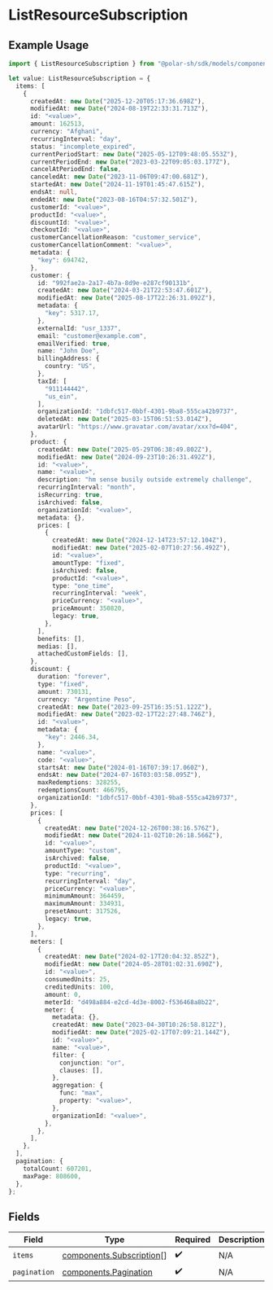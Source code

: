 # ListResourceSubscription

## Example Usage

```typescript
import { ListResourceSubscription } from "@polar-sh/sdk/models/components/listresourcesubscription.js";

let value: ListResourceSubscription = {
  items: [
    {
      createdAt: new Date("2025-12-20T05:17:36.698Z"),
      modifiedAt: new Date("2024-08-19T22:33:31.713Z"),
      id: "<value>",
      amount: 162513,
      currency: "Afghani",
      recurringInterval: "day",
      status: "incomplete_expired",
      currentPeriodStart: new Date("2025-05-12T09:48:05.553Z"),
      currentPeriodEnd: new Date("2023-03-22T09:05:03.177Z"),
      cancelAtPeriodEnd: false,
      canceledAt: new Date("2023-11-06T09:47:00.681Z"),
      startedAt: new Date("2024-11-19T01:45:47.615Z"),
      endsAt: null,
      endedAt: new Date("2023-08-16T04:57:32.501Z"),
      customerId: "<value>",
      productId: "<value>",
      discountId: "<value>",
      checkoutId: "<value>",
      customerCancellationReason: "customer_service",
      customerCancellationComment: "<value>",
      metadata: {
        "key": 694742,
      },
      customer: {
        id: "992fae2a-2a17-4b7a-8d9e-e287cf90131b",
        createdAt: new Date("2024-03-21T22:53:47.601Z"),
        modifiedAt: new Date("2025-08-17T22:26:31.092Z"),
        metadata: {
          "key": 5317.17,
        },
        externalId: "usr_1337",
        email: "customer@example.com",
        emailVerified: true,
        name: "John Doe",
        billingAddress: {
          country: "US",
        },
        taxId: [
          "911144442",
          "us_ein",
        ],
        organizationId: "1dbfc517-0bbf-4301-9ba8-555ca42b9737",
        deletedAt: new Date("2025-03-15T06:51:53.014Z"),
        avatarUrl: "https://www.gravatar.com/avatar/xxx?d=404",
      },
      product: {
        createdAt: new Date("2025-05-29T06:38:49.802Z"),
        modifiedAt: new Date("2024-09-23T10:26:31.492Z"),
        id: "<value>",
        name: "<value>",
        description: "hm sense busily outside extremely challenge",
        recurringInterval: "month",
        isRecurring: true,
        isArchived: false,
        organizationId: "<value>",
        metadata: {},
        prices: [
          {
            createdAt: new Date("2024-12-14T23:57:12.104Z"),
            modifiedAt: new Date("2025-02-07T10:27:56.492Z"),
            id: "<value>",
            amountType: "fixed",
            isArchived: false,
            productId: "<value>",
            type: "one_time",
            recurringInterval: "week",
            priceCurrency: "<value>",
            priceAmount: 350820,
            legacy: true,
          },
        ],
        benefits: [],
        medias: [],
        attachedCustomFields: [],
      },
      discount: {
        duration: "forever",
        type: "fixed",
        amount: 730131,
        currency: "Argentine Peso",
        createdAt: new Date("2023-09-25T16:35:51.122Z"),
        modifiedAt: new Date("2023-02-17T22:27:48.746Z"),
        id: "<value>",
        metadata: {
          "key": 2446.34,
        },
        name: "<value>",
        code: "<value>",
        startsAt: new Date("2024-01-16T07:39:17.060Z"),
        endsAt: new Date("2024-07-16T03:03:58.095Z"),
        maxRedemptions: 328255,
        redemptionsCount: 466795,
        organizationId: "1dbfc517-0bbf-4301-9ba8-555ca42b9737",
      },
      prices: [
        {
          createdAt: new Date("2024-12-26T00:38:16.576Z"),
          modifiedAt: new Date("2024-11-02T10:26:18.566Z"),
          id: "<value>",
          amountType: "custom",
          isArchived: false,
          productId: "<value>",
          type: "recurring",
          recurringInterval: "day",
          priceCurrency: "<value>",
          minimumAmount: 364459,
          maximumAmount: 334931,
          presetAmount: 317526,
          legacy: true,
        },
      ],
      meters: [
        {
          createdAt: new Date("2024-02-17T20:04:32.852Z"),
          modifiedAt: new Date("2024-05-28T01:02:31.690Z"),
          id: "<value>",
          consumedUnits: 25,
          creditedUnits: 100,
          amount: 0,
          meterId: "d498a884-e2cd-4d3e-8002-f536468a8b22",
          meter: {
            metadata: {},
            createdAt: new Date("2023-04-30T10:26:58.812Z"),
            modifiedAt: new Date("2025-02-17T07:09:21.144Z"),
            id: "<value>",
            name: "<value>",
            filter: {
              conjunction: "or",
              clauses: [],
            },
            aggregation: {
              func: "max",
              property: "<value>",
            },
            organizationId: "<value>",
          },
        },
      ],
    },
  ],
  pagination: {
    totalCount: 607201,
    maxPage: 808600,
  },
};
```

## Fields

| Field                                                                | Type                                                                 | Required                                                             | Description                                                          |
| -------------------------------------------------------------------- | -------------------------------------------------------------------- | -------------------------------------------------------------------- | -------------------------------------------------------------------- |
| `items`                                                              | [components.Subscription](../../models/components/subscription.md)[] | :heavy_check_mark:                                                   | N/A                                                                  |
| `pagination`                                                         | [components.Pagination](../../models/components/pagination.md)       | :heavy_check_mark:                                                   | N/A                                                                  |